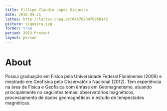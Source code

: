 ```yaml
---
title: Fillipe Claudio Lopes Siqueira
date: 2016-04-21
lattes: http://lattes.cnpq.br/0467623470950142
picture: siqueira.jpg
former: true
period: 2013-Present
layout: person
---
```


# About

Possui graduação em Física pela Universidade Federal Fluminense (2009) e
mestrado em Geofísica pelo Observatório Nacional (2012). Tem experiência na
área de Física e Geofísica com ênfase em Geomagnetismo, atuando principalmente
no seguintes temas: observatórios magnéticos, processamento de dados
geomagnéticos e estudo de tempestades magnéticas.
